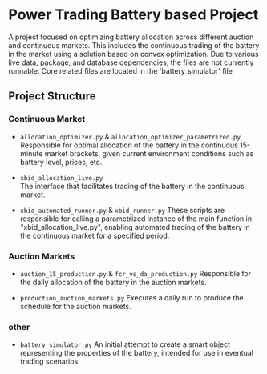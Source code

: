 # Power Trading Battery based Project

A project focused on optimizing battery allocation across different auction and continuous markets. This includes the continuous trading of the battery in the market using a solution based on convex optimization. Due to various live data, package, and database dependencies, the files are not currently runnable. Core related files are located in the 'battery_simulator' file

## Project Structure

### Continuous Market

- `allocation_optimizer.py` & `allocation_optimizer_parametrized.py`
  Responsible for optimal allocation of the battery in the continuous 15-minute market brackets, given current environment conditions such as battery level, prices, etc.

- `xbid_allocation_live.py`  
  The interface that facilitates trading of the battery in the continuous market.

- `xbid_automated_runner.py` & `xbid_runner.py`
  These scripts are responsible for calling a parametrized instance of the main function in "xbid_allocation_live.py", enabling automated trading of the battery in the continuous market for a specified period.

### Auction Markets

- `auction_15_production.py` & `fcr_vs_da_production.py`
  Responsible for the daily allocation of the battery in the auction markets.

- `production_auction_markets.py`
  Executes a daily run to produce the schedule for the auction markets.

### other

- `battery_simulator.py` 
  An initial attempt to create a smart object representing the properties of the battery, intended for use in eventual trading scenarios.
